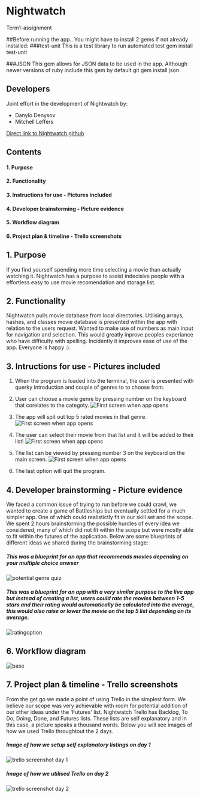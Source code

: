 # Nightwatch
Term1-assignment

##Before running the app..
You might have to install 2 gems if not already installed:
###test-unit
This is a test library to run automated test
gem install test-unit

###JSON
This gem allows for JSON data to be used in the app.
Although newer versions of ruby include this gem by default.git
gem install json 

## Developers
Joint effort in the development of Nightwatch by:
- Danylo Denysov
- Mitchell Leffers

[Direct link to Nightwatch github](https://github.com/Leffers90/Nightwatch)

## Contents
#### 1. Purpose
#### 2. Functionality
#### 3. Instructions for use - Pictures included
#### 4. Developer brainstorming - Picture evidence
#### 5. Workflow diagram
#### 6. Project plan & timeline - Trello screenshots




## 1. Purpose
If you find yourself spending more time selecting a movie than actually watching it. Nightwatch has a purpose to assist indecisive people with a effortless easy to use movie recomendation and storage list.


## 2. Functionality
Nightwatch pulls movie database from local directories. Utilising arrays, hashes, and classes movie database is presented within the app with relation to the users request.
Wanted to make use of numbers as main input for navigation and selection. This would greatly inprove peoples experiance who have difficulty with spelling. Incidently it improves ease of use of the app. Everyone is happy :).


## 3. Intructions for use - Pictures included
1. When the program is loaded into the terminal, the user is presented with querky introduction and couple of genres to to choose from.
2. User can choose a movie genre by pressing number on the keyboard that corelates to the categoty.
![First screen when app opens](docs/step_by_step_instructions/1.png)

3. The app will spit out top 5 rated movies in that genre.
![First screen when app opens](docs/step_by_step_instructions/2.png)
4. The user can select their movie from that list and it will be added to their list!
![First screen when app opens](docs/step_by_step_instructions/3.png)
5. The list can be viewed by pressing number 3 on the keyboard on the main screen.
![First screen when app opens](docs/step_by_step_instructions/4.png)
6. The last option will quit the program.

## 4. Developer brainstorming - Picture evidence
We faced a common issue of trying to run before we could crawl, we wanted to create a game of Battleships but eventually settled for a much simpler app. One of which could realistictly fit in our skill set and the scope. We spent 2 hours brainstorming the possible hurdles of every idea we considered, many of which did not fit within the scope but were mostly able to fit within the futures of the application. 
Below are some blueprints of different ideas we shared during the brainstorming stage:

##### *This was a blueprint for an app that recommends movies depending on your multiple choice anwser*
![potential genre quiz](docs/development_prosess/1.png)

##### *This was a blueprint for an app with a very similar purpose to the live app but instead of creating a list, users could rate the movies between 1-5 stars and their rating would automatically be calculated into the average, this would also raise or lower the movie on the top 5 list depending on its average.*
![ratingoption](docs/development_prosess/2.png)

## 6. Workflow diagram
![base](docs/work_flow_diagrams/1.png)

## 7. Project plan & timeline - Trello screenshots
From the get go we made a point of using Trello in the simplest form. We believe our scope was very achievable with room for potential addition of our other ideas under the 'Futures' list.
Nightwatch Trello has Backlog, To Do, Doing, Done, and Futures lists. These lists are self explanatory and in this case, a picture speaks a thousand words.
Below you will see images of how we used Trello throughtout the 2 days.

##### *Image of how we setup self explanatory listings on day 1*
![trello screenshot day 1](docs/trello_screenshots/day1.png)


##### *Image of how we utilised Trello on day 2*
![trello screenshot day 2](docs/trello_screenshots/day2.png)

